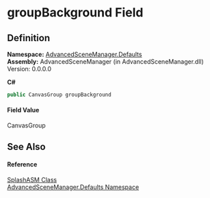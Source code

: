# groupBackground Field




## Definition
**Namespace:** <a href="N_AdvancedSceneManager_Defaults.md">AdvancedSceneManager.Defaults</a>  
**Assembly:** AdvancedSceneManager (in AdvancedSceneManager.dll) Version: 0.0.0.0

**C#**
``` C#
public CanvasGroup groupBackground
```



#### Field Value
CanvasGroup

## See Also


#### Reference
<a href="T_AdvancedSceneManager_Defaults_SplashASM.md">SplashASM Class</a>  
<a href="N_AdvancedSceneManager_Defaults.md">AdvancedSceneManager.Defaults Namespace</a>  
